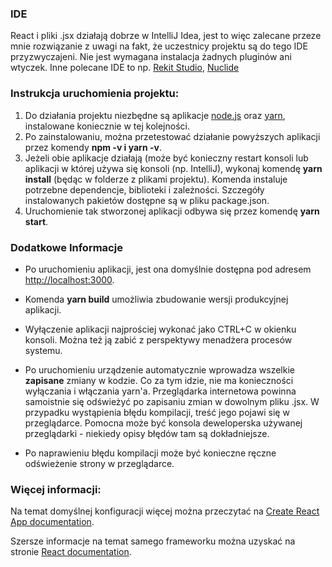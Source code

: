 ### IDE
React i pliki .jsx działają dobrze w IntelliJ Idea, jest to więc zalecane przeze mnie rozwiązanie z uwagi na fakt, że uczestnicy projektu są do tego IDE przyzwyczajeni. Nie jest wymagana instalacja żadnych pluginów ani wtyczek.
Inne polecane IDE to np. [Rekit Studio](https://www.freecodecamp.org/news/introducing-rekit-studio-a-real-ide-for-react-and-redux-development-baf0c99cb542/), [Nuclide](https://nuclide.io/)

### Instrukcja uruchomienia projektu:

1. Do działania projektu niezbędne są aplikacje [node.js](https://nodejs.org/en/download/) oraz [yarn](https://classic.yarnpkg.com/en/docs/install/#windows-stable), instalowane koniecznie w tej kolejności.
2. Po zainstalowaniu, można przetestować działanie powyższych aplikacji przez komendy **npm -v i yarn -v**.
3. Jeżeli obie aplikacje działają (może być konieczny restart konsoli lub aplikacji w której używa się konsoli (np. IntelliJ), wykonaj komendę **yarn install** (będąc w folderze z plikami projektu). Komenda instaluje potrzebne dependencje, biblioteki i zależności. Szczegóły instalowanych pakietów dostępne są w pliku package.json.
4. Uruchomienie tak stworzonej aplikacji odbywa się przez komendę **yarn start**.

### Dodatkowe Informacje

* Po uruchomieniu aplikacji, jest ona domyślnie dostępna pod adresem [http://localhost:3000](http://localhost:3000).

* Komenda **yarn build** umożliwia zbudowanie wersji produkcyjnej aplikacji.

* Wyłączenie aplikacji najprościej wykonać jako CTRL+C w okienku konsoli. Można też ją zabić z perspektywy menadżera procesów systemu.

* Po uruchomieniu urządzenie automatycznie wprowadza wszelkie **zapisane** zmiany w kodzie. Co za tym idzie, nie ma konieczności wyłączania i włączania yarn'a.
Przeglądarka internetowa powinna samoistnie się odświeżyć po zapisaniu zmian w dowolnym pliku .jsx.
W przypadku wystąpienia błędu kompilacji, treść jego pojawi się w przeglądarce. Pomocna może być konsola deweloperska używanej przeglądarki - niekiedy opisy błędów tam są dokładniejsze.

* Po naprawieniu błędu kompilacji może być konieczne ręczne odświeżenie strony w przeglądarce.

### Więcej informacji:

Na temat domyślnej konfiguracji więcej można przeczytać na [Create React App documentation](https://facebook.github.io/create-react-app/docs/getting-started).

Szersze informacje na temat samego frameworku można uzyskać na stronie [React documentation](https://reactjs.org/).
